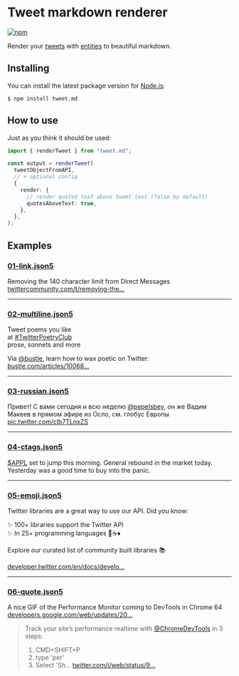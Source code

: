 # Tweet markdown renderer

[![npm](https://img.shields.io/npm/v/tweet.md.svg)](https://www.npmjs.com/package/tweet.md)

Render your [tweets](https://dev.twitter.com/overview/api/tweets) with [entities](https://dev.twitter.com/overview/api/entities) to beautiful markdown.

## Installing

You can install the latest package version for [Node.js](https://nodejs.org):

```
$ npm install tweet.md
```

## How to use

Just as you think it should be used:

```ts
import { renderTweet } from "tweet.md";

const output = renderTweet(
  tweetObjectFromAPI,
  // + optional config
  {
    render: {
      // render quoted text above tweet text (false by default)
      quotesAboveText: true,
    },
  },
);
```

## Examples

<!-- CUT -->

### [01-link.json5](examples/01-link.json5)

Removing the 140 character limit from Direct Messages [twittercommunity.com/t/removing-the…](https://t.co/h0I2M3P2vm "https://twittercommunity.com/t/removing-the-140-character-limit-from-direct-messages/41348/")

---

### [02-multiline.json5](examples/02-multiline.json5)

Tweet poems you like  
at [#TwitterPoetryClub](https://twitter.com/search?q=%23TwitterPoetryClub)  
prose, sonnets and more  

Via [@bustle](https://twitter.com/bustle "Bustle"), learn how to wax poetic on Twitter: [bustle.com/articles/10068…](http://t.co/vItyyGqX7R "http://www.bustle.com/articles/100683-twitterpoetryclub-members-share-their-love-of-poetry-in-140-characters-or-less")

---

### [03-russian.json5](examples/03-russian.json5)

Привет! С вами сегодня и всю неделю [@pepelsbey](https://twitter.com/pepelsbey "Вадим Макеев"), он же Вадим Макеев в прямом эфире из Осло, см. глобус Европы [pic.twitter.com/clb7TLnxZS](http://t.co/clb7TLnxZS)

---

### [04-ctags.json5](examples/04-ctags.json5)

[$APPL](https://twitter.com/search?q=%23APPL&src=ctag) set to jump this morning. General rebound in the market today. Yesterday was a good time to buy into the panic.

---

### [05-emoji.json5](examples/05-emoji.json5)

Twitter libraries are a great way to use our API. Did you know:  

✨ 100+ libraries support the Twitter API  
✨ In 25+ programming languages 🐍☕️♦️   

Explore our curated list of community built libraries 📚  

[developer.twitter.com/en/docs/develo…](https://t.co/mgXiWmt9SY "https://developer.twitter.com/en/docs/developer-utilities/twitter-libraries")

---

### [06-quote.json5](examples/06-quote.json5)

A nice GIF of the Performance Monitor coming to DevTools in Chrome 64 [developers.google.com/web/updates/20…](https://t.co/2xpId3DFro "https://developers.google.com/web/updates/2017/11/devtools-release-notes#perf-monitor") 

> Track your site’s performance realtime with [@ChromeDevTools](https://twitter.com/ChromeDevTools "Chrome DevTools") in 3 steps:
>
> 1. CMD+SHIFT+P
> 2. type 'per'
> 3. Select 'Sh… [twitter.com/i/web/status/9…](https://t.co/UVvpIlCkrk "https://twitter.com/i/web/status/936661298603089920")

